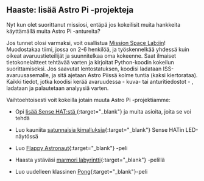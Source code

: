 ## Haaste: lisää Astro Pi -projekteja

Nyt kun olet suorittanut missiosi, entäpä jos kokeilisit muita hankkeita käyttämällä muita Astro Pi -antureita?

Jos tunnet olosi varmaksi, voit osallistua [Mission Space Lab:iin](https://astro-pi.org/missions/space-lab/)! Muodostakaa tiimi, jossa on 2-6 henkilöä, ja työskennelkää yhdessä kuin oikeat avaruustieteilijät ja suunnitelkaa oma kokeenne. Saat ilmaiset tietokonelaitteet tehtävää varten ja kirjoitat Python-koodin kokeilun suorittamiseksi. Jos saavutat lentostatuksen, koodisi ladataan ISS-avaruusasemalle, ja sitä ajetaan Astro Piissä kolme tuntia (kaksi kiertorataa). Kaikki tiedot, jotka koodisi kerää avaruudessa - kuva- tai anturitiedostot - , ladataan ja palautetaan analyysiä varten.

Vaihtoehtoisesti voit kokeilla jotain muuta Astro Pi -projektiamme:

+ Opi [lisää Sense HAT:stä ](https://projects.raspberrypi.org/en/projects/getting-started-with-the-sense-hat){:target="_blank"} ja muita asioita, joita se voi tehdä

+ Luo kauniita [satunnaisia kimalluksia](https://projects.raspberrypi.org/en/projects/sense-hat-random-sparkles){:target="_blank"} Sense HATin LED-näytössä

+ Luo [Flappy Astronaut](https://projects.raspberrypi.org/en/projects/flappy-astronaut){:target="_blank"} -peli

+ Haasta ystäväsi [marmori labyrintti](https://projects.raspberrypi.org/en/projects/sense-hat-marble-maze){:target="_blank"} -pelillä

+ Luo uudelleen klassinen [Pong](https://projects.raspberrypi.org/en/projects/sense-hat-pong){:target="_blank"}-peli